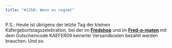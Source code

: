 ```yaml
---
title: "#1350: Wenn es regnet"
---
```


P.S.: 
Heute ist übrigens der letzte Tag der kleinen Käfergeburtstagszelebration, bei der im <a href="http://fredshop.spreadshirt.net/de/DE/Shop"><strong>Fredshop</strong></a> und im <a href="http://fred-o-mat.spreadshirt.net/de/DE/Shop"><strong>Fred-o-maten</strong></a> mit dem Gutscheincode KAEFER09 keinerlei Versandkosten bezahlt werden brauchen. 
Und so.
